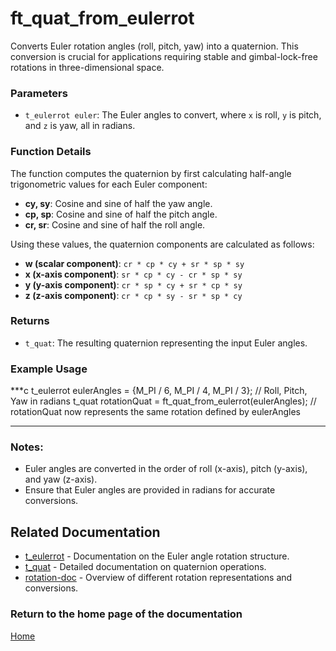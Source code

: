 # ft_quat_from_eulerrot
Converts Euler rotation angles (roll, pitch, yaw) into a quaternion. This conversion is crucial for applications requiring stable and gimbal-lock-free rotations in three-dimensional space.

### Parameters
- `t_eulerrot euler`: The Euler angles to convert, where `x` is roll, `y` is pitch, and `z` is yaw, all in radians.

### Function Details
The function computes the quaternion by first calculating half-angle trigonometric values for each Euler component:
- **cy, sy**: Cosine and sine of half the yaw angle.
- **cp, sp**: Cosine and sine of half the pitch angle.
- **cr, sr**: Cosine and sine of half the roll angle.

Using these values, the quaternion components are calculated as follows:
- **w (scalar component)**: `cr * cp * cy + sr * sp * sy`
- **x (x-axis component)**: `sr * cp * cy - cr * sp * sy`
- **y (y-axis component)**: `cr * sp * cy + sr * cp * sy`
- **z (z-axis component)**: `cr * cp * sy - sr * sp * cy`

### Returns
- `t_quat`: The resulting quaternion representing the input Euler angles.

### Example Usage
***c
t_eulerrot eulerAngles = {M_PI / 6, M_PI / 4, M_PI / 3}; // Roll, Pitch, Yaw in radians
t_quat rotationQuat = ft_quat_from_eulerrot(eulerAngles);
// rotationQuat now represents the same rotation defined by eulerAngles
***

### Notes:
- Euler angles are converted in the order of roll (x-axis), pitch (y-axis), and yaw (z-axis).
- Ensure that Euler angles are provided in radians for accurate conversions.

## Related Documentation
- [t_eulerrot](../eulerrot/t_eulerrot.md) - Documentation on the Euler angle rotation structure.
- [t_quat](./t_quat.md) - Detailed documentation on quaternion operations.
- [rotation-doc](../rotation-doc.md) - Overview of different rotation representations and conversions.

### Return to the home page of the documentation
[Home](../../home.md)
